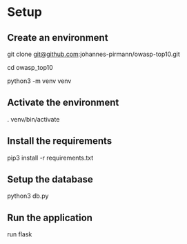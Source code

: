 # Setup
## Create an environment
git clone git@github.com:johannes-pirmann/owasp-top10.git

cd owasp_top10

python3 -m venv venv

## Activate the environment
. venv/bin/activate

## Install the requirements
pip3 install -r requirements.txt

## Setup the database
python3 db.py

## Run the application
run flask

